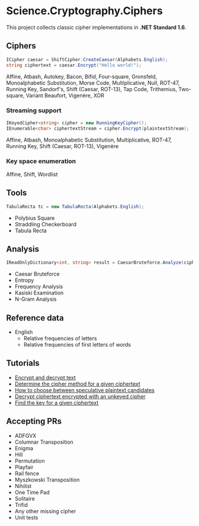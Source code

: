 ﻿# Science.Cryptography.Ciphers

This project collects classic cipher implementations in **.NET Standard 1.6**.

## Ciphers
```C#
ICipher caesar = ShiftCipher.CreateCaesar(Alphabets.English);
string ciphertext = caesar.Encrypt("Hello world!");
```

Affine, Atbash, Autokey, Bacon, Bifid, Four-square, Gronsfeld, Monoalphabetic Substitution, Morse Code, Multiplicative, Null, ROT-47, Running Key, Sandorf's, Shift (Caesar, ROT-13), Tap Code, Trithemius, Two-square, Variant Beaufort, Vigenère, XOR

### Streaming support
```C#
IKeyedCipher<string> cipher = new RunningKeyCipher();
IEnumerable<char> ciphertextStream = cipher.Encrypt(plaintextStream);
```

Affine, Atbash, Monoalphabetic Substitution, Multiplicative, ROT-47, Running Key, Shift (Caesar, ROT-13), Vigenère

### Key space enumeration
Affine, Shift, Wordlist

## Tools
```C#
TabulaRecta tc = new TabulaRecta(Alphabets.English);
```

* Polybius Square
* Straddling Checkerboard
* Tabula Recta

## Analysis
```C#
IReadOnlyDictionary<int, string> result = CaesarBruteforce.Analyze(ciphertext);
```

* Caesar Bruteforce
* Entropy
* Frequency Analysis
* Kasiski Examination
* N-Gram Analysis

## Reference data
* English
  * Relative frequencies of letters
  * Relative frequencies of first letters of words

## Tutorials
* [Encrypt and decrypt text](https://github.com/Peter-Juhasz/Science.Cryptography.Ciphers/wiki/Encrypt-and-decrypt-text)
* [Determine the cipher method for a given ciphertext](https://github.com/Peter-Juhasz/Science.Cryptography.Ciphers/wiki/Determine-the-cipher-method-for-a-given-ciphertext)
* [How to choose between speculative plaintext candidates](https://github.com/Peter-Juhasz/Science.Cryptography.Ciphers/wiki/How-to-choose-between-speculative-plaintext-candidates)
* [Decrypt ciphertext encrypted with an unkeyed cipher](https://github.com/Peter-Juhasz/Science.Cryptography.Ciphers/wiki/Decrypt-ciphertext-encrypted-with-an-unkeyed-cipher)
* [Find the key for a given ciphertext](https://github.com/Peter-Juhasz/Science.Cryptography.Ciphers/wiki/Find-the-key-for-a-given-ciphertext)

## Accepting PRs
* ADFGVX
* Columnar Transposition 
* Enigma
* Hill
* Permutation
* Playfair
* Rail fence
* Myszkowski Transposition
* Nihilist
* One Time Pad
* Solitaire
* Trifid
* Any other missing cipher
* Unit tests